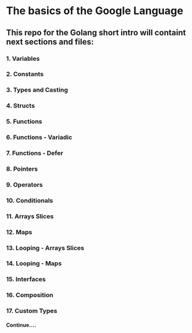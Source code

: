 # The basics of the Google Language

## This repo for the Golang short intro will containt next sections and files:

### 1. Variables 
### 2. Constants
### 3. Types and Casting
### 4. Structs
### 5. Functions
### 6. Functions - Variadic
### 7. Functions - Defer
### 8. Pointers
### 9. Operators
### 10. Conditionals 
### 11. Arrays Slices
### 12. Maps 
### 13. Looping - Arrays Slices 
### 14. Looping - Maps 
### 15. Interfaces
### 16. Composition
### 17. Custom Types
#### Continue....